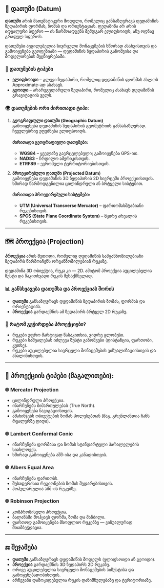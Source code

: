 ## 📐 დათუმი (Datum)

**დათუმი** არის მათემატიკური მოდელი, რომელიც განსაზღვრავს დედამიწის ზედაპირის ფორმას, ზომას და ორიენტაციას. დედამიწა არ არის იდეალური სფერო — ის წარმოადგენს შემდგარ ელიფსოიდს, ანუ ოდნავ გრაფულ სფეროს.

დათუმები აუცილებელია სივრცული მონაცემების სწორად ასახვისთვის და გამოიყენება გეოდეზიაში — დედამიწის ზედაპირის გაზომვისა და მოდელირების მეცნიერებაში.

### 📌 დათუმების ტიპები

- **ელიფსოიდი** – გლუვი ზედაპირი, რომელიც დედამიწის ფორმას ახლოს Approximate-ად ასახავს.
- **გეოიდი** – არარეგულარული ზედაპირი, რომელიც ასახავს დედამიწის გრავიტაციის ველს.

### 🌍 დათუმების ორი ძირითადი ტიპი:

1. **გეოგრაფიული დათუმი (Geographic Datum)**  
   გამოიყენება დედამიწის ზედაპირის გეომეტრიის განსასაზღვრად.  
   ჩვეულებრივ ეფუძნება ელიფსოიდს.

   #### ძირითადი გეოგრაფიული დათუმები:
   - **WGS84** – ყველაზე გავრცელებული; გამოიყენება GPS-ით.
   - **NAD83** – ჩრდილო ამერიკისთვის.
   - **ETRF89** – ევროპული ტერრიტორიებისთვის.

2. **პროეცირებული დათუმი (Projected Datum)**  
   გამოიყენება დედამიწის 3D ზედაპირის 2D სივრცეში პროექციისთვის.  
   ხშირად წარმოდგენილია ცილინდრული ან ბრტყელი სისტემით.

   #### ძირითადი პროეცირებული სისტემები:
   - **UTM (Universal Transverse Mercator)** – ფართომასშტაბიანი რუკებისთვის.
   - **SPCS (State Plane Coordinate System)** – მცირე არეალის რუკებისთვის.

---

## 🗺️ პროექცია (Projection)

**პროექცია** არის მეთოდი, რომელიც დედამიწის სამგანზომილებიანი ზედაპირს წარმოაჩენს ორგანზომილებიან რუკაზე.

დედამიწა 3D ობიექტია, რუკა კი — 2D. ამიტომ პროექცია აუცილებელია ზუსტი და წაკითხვადი რუკის შესაქმნელად.

### 📊 განსხვავება დათუმსა და პროექციას შორის

- **დათუმი** განსაზღვრავს დედამიწის ზედაპირის ზომას, ფორმას და ორიენტაციას.
- **პროექცია** გარდაქმნის ამ ზედაპირს ბრტყელ 2D რუკაზე.

### 📌 რატომ გვჭირდება პროექციები?

- რუკები უფრო მარტივად წასაკითხია, ვიდრე გლობუსი.
- რუკები საშუალებას იძლევა ზუსტი გაზომვები (დისტანცია, ფართობი, კუთხე).
- რუკები აუცილებელია სივრცული მონაცემების ვიზუალიზაციისთვის და ანალიზისთვის.

---

## 🧭 პროექციის ტიპები (მაგალითები):

### 🌐 Mercator Projection
- ცილინდრული პროექცია.
- ინარჩუნებს მიმართულებას (True North).
- გამოიყენება ნავიგაციისთვის.
- ამახინჯებს ობიექტების ზომას პოლუსებთან (მაგ. გრენლანდია ჩანს რეალურზე დიდი).

### 🌐 Lambert Conformal Conic
- ინარჩუნებს ფორმასა და ზომას სტანდარტული პარალელების სიახლოვეს.
- ხშირად გამოიყენება აშშ-ისა და კანადისთვის.

### 🌐 Albers Equal Area
- ინარჩუნებს ფართობს.
- შესაფერისია რეგიონების ზომის შედარებისთვის.
- პოპულარულია აშშ-ის რუკებზე.

### 🌐 Robinson Projection
- კომპრომისული პროექცია.
- ბალანსში მოჰყავს ფორმა, ზომა და მანძილი.
- ფართოდ გამოიყენება მსოფლიო რუკებზე — ვიზუალურად შთამბეჭდავია.

---

## 🔚 შეჯამება

- **დათუმი** განსაზღვრავს დედამიწის მოდელს (ელიფსოიდი ან გეოიდი).
- **პროექცია** გარდაქმნის 3D ზედაპირს 2D რუკაზე.
- ორივე აუცილებელია სივრცული მონაცემების სიზუსტისა და გამოყენებადობისთვის.
- არჩევანი დამოკიდებულია რუკის დანიშნულებაზე და ტერიტორიაზე.

